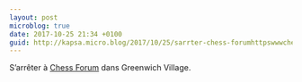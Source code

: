 ```yaml
---
layout: post
microblog: true
date: 2017-10-25 21:34 +0100
guid: http://kapsa.micro.blog/2017/10/25/sarrter-chess-forumhttpswwwchessforumcom.html
---
```

S’arrêter à [Chess Forum](https://www.chessforum.com) dans Greenwich Village.
